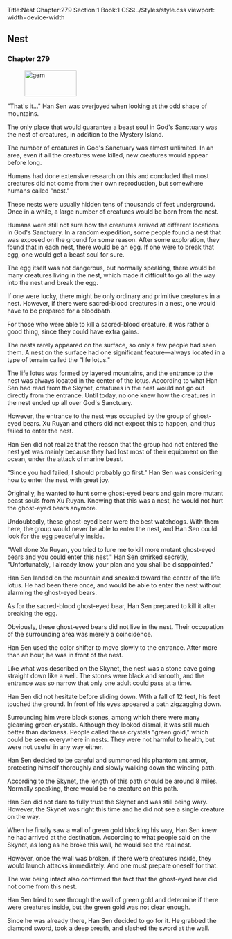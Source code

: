 Title:Nest 
Chapter:279 
Section:1 
Book:1 
CSS:../Styles/style.css 
viewport: width=device-width
  
## Nest
### Chapter 279
  
<figure>
	<img src="../Images/gem.gif" alt="gem" id="gem" width="120" height="60" />
</figure>
  

  
"That's it…" Han Sen was overjoyed when looking at the odd shape of mountains.

The only place that would guarantee a beast soul in God's Sanctuary was the nest of creatures, in addition to the Mystery Island.

The number of creatures in God's Sanctuary was almost unlimited. In an area, even if all the creatures were killed, new creatures would appear before long.

Humans had done extensive research on this and concluded that most creatures did not come from their own reproduction, but somewhere humans called "nest."

These nests were usually hidden tens of thousands of feet underground. Once in a while, a large number of creatures would be born from the nest.

Humans were still not sure how the creatures arrived at different locations in God's Sanctuary. In a random expedition, some people found a nest that was exposed on the ground for some reason. After some exploration, they found that in each nest, there would be an egg. If one were to break that egg, one would get a beast soul for sure.

The egg itself was not dangerous, but normally speaking, there would be many creatures living in the nest, which made it difficult to go all the way into the nest and break the egg.

If one were lucky, there might be only ordinary and primitive creatures in a nest. However, if there were sacred-blood creatures in a nest, one would have to be prepared for a bloodbath.

For those who were able to kill a sacred-blood creature, it was rather a good thing, since they could have extra gains.

The nests rarely appeared on the surface, so only a few people had seen them. A nest on the surface had one significant feature—always located in a type of terrain called the "life lotus."

The life lotus was formed by layered mountains, and the entrance to the nest was always located in the center of the lotus. According to what Han Sen had read from the Skynet, creatures in the nest would not go out directly from the entrance. Until today, no one knew how the creatures in the nest ended up all over God's Sanctuary.

However, the entrance to the nest was occupied by the group of ghost-eyed bears. Xu Ruyan and others did not expect this to happen, and thus failed to enter the nest.

Han Sen did not realize that the reason that the group had not entered the nest yet was mainly because they had lost most of their equipment on the ocean, under the attack of marine beast.

"Since you had failed, I should probably go first." Han Sen was considering how to enter the nest with great joy.

Originally, he wanted to hunt some ghost-eyed bears and gain more mutant beast souls from Xu Ruyan. Knowing that this was a nest, he would not hurt the ghost-eyed bears anymore.

Undoubtedly, these ghost-eyed bear were the best watchdogs. With them here, the group would never be able to enter the nest, and Han Sen could look for the egg peacefully inside.

"Well done Xu Ruyan, you tried to lure me to kill more mutant ghost-eyed bears and you could enter this nest." Han Sen smirked secretly, "Unfortunately, I already know your plan and you shall be disappointed."

Han Sen landed on the mountain and sneaked toward the center of the life lotus. He had been there once, and would be able to enter the nest without alarming the ghost-eyed bears.

As for the sacred-blood ghost-eyed bear, Han Sen prepared to kill it after breaking the egg.

Obviously, these ghost-eyed bears did not live in the nest. Their occupation of the surrounding area was merely a coincidence.

Han Sen used the color shifter to move slowly to the entrance. After more than an hour, he was in front of the nest.

Like what was described on the Skynet, the nest was a stone cave going straight down like a well. The stones were black and smooth, and the entrance was so narrow that only one adult could pass at a time.

Han Sen did not hesitate before sliding down. With a fall of 12 feet, his feet touched the ground. In front of his eyes appeared a path zigzagging down.

Surrounding him were black stones, among which there were many gleaming green crystals. Although they looked dismal, it was still much better than darkness. People called these crystals "green gold," which could be seen everywhere in nests. They were not harmful to health, but were not useful in any way either.

Han Sen decided to be careful and summoned his phantom ant armor, protecting himself thoroughly and slowly walking down the winding path.

According to the Skynet, the length of this path should be around 8 miles. Normally speaking, there would be no creature on this path.

Han Sen did not dare to fully trust the Skynet and was still being wary. However, the Skynet was right this time and he did not see a single creature on the way.

When he finally saw a wall of green gold blocking his way, Han Sen knew he had arrived at the destination. According to what people said on the Skynet, as long as he broke this wall, he would see the real nest.

However, once the wall was broken, if there were creatures inside, they would launch attacks immediately. And one must prepare oneself for that.

The war being intact also confirmed the fact that the ghost-eyed bear did not come from this nest.

Han Sen tried to see through the wall of green gold and determine if there were creatures inside, but the green gold was not clear enough.

Since he was already there, Han Sen decided to go for it. He grabbed the diamond sword, took a deep breath, and slashed the sword at the wall.